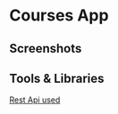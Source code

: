 # Courses App


## Screenshots


## Tools & Libraries
[Rest Api used](https://github.com/owuor91/registration-api)


